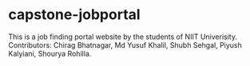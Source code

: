 # capstone-jobportal


This is a job finding portal website by the students of NIIT Univerisity.
Contributors: Chirag Bhatnagar, Md Yusuf Khalil, Shubh Sehgal, Piyush Kalyiani, Shourya Rohilla.
